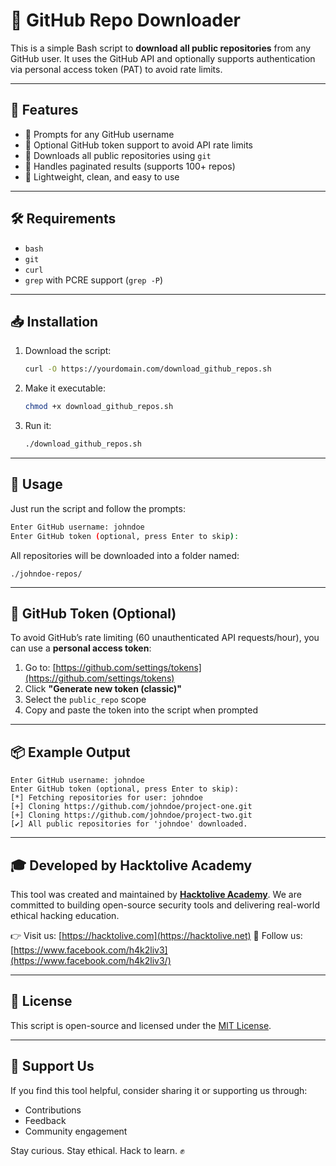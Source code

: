 
# 🔄 GitHub Repo Downloader

This is a simple Bash script to **download all public repositories** from any GitHub user.
It uses the GitHub API and optionally supports authentication via personal access token (PAT) to avoid rate limits.

---

## 🚀 Features

- 🔎 Prompts for any GitHub username
- 🔐 Optional GitHub token support to avoid API rate limits
- 📂 Downloads all public repositories using `git`
- 🔁 Handles paginated results (supports 100+ repos)
- 🧩 Lightweight, clean, and easy to use

---

## 🛠️ Requirements

- `bash`
- `git`
- `curl`
- `grep` with PCRE support (`grep -P`)

---

## 📥 Installation

1. Download the script:
   ```bash
   curl -O https://yourdomain.com/download_github_repos.sh
   ```



2. Make it executable:

   ```bash
   chmod +x download_github_repos.sh
   ```

3. Run it:

   ```bash
   ./download_github_repos.sh
   ```

---

## 📌 Usage

Just run the script and follow the prompts:

```bash
Enter GitHub username: johndoe
Enter GitHub token (optional, press Enter to skip):
```

All repositories will be downloaded into a folder named:

```
./johndoe-repos/
```

---

## 🔐 GitHub Token (Optional)

To avoid GitHub’s rate limiting (60 unauthenticated API requests/hour), you can use a **personal access token**:

1. Go to: [https://github.com/settings/tokens](https://github.com/settings/tokens)
2. Click **"Generate new token (classic)"**
3. Select the `public_repo` scope
4. Copy and paste the token into the script when prompted

---

## 📦 Example Output

```
Enter GitHub username: johndoe
Enter GitHub token (optional, press Enter to skip):
[*] Fetching repositories for user: johndoe
[+] Cloning https://github.com/johndoe/project-one.git
[+] Cloning https://github.com/johndoe/project-two.git
[✔] All public repositories for 'johndoe' downloaded.
```

---

## 🎓 Developed by Hacktolive Academy

This tool was created and maintained by **[Hacktolive Academy](https://hacktolive.com)**.
We are committed to building open-source security tools and delivering real-world ethical hacking education.

👉 Visit us: [https://hacktolive.com](https://hacktolive.net)
📢 Follow us: [https://www.facebook.com/h4k2liv3](https://www.facebook.com/h4k2liv3/)

---

## 📃 License

This script is open-source and licensed under the [MIT License](LICENSE).

---

## 🙌 Support Us

If you find this tool helpful, consider sharing it or supporting us through:

* Contributions
* Feedback
* Community engagement

Stay curious. Stay ethical. Hack to learn. ✊

